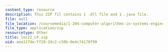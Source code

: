 ```yaml
---
content_type: resource
description: This ZIP fil contains 1 .dll file and 1 .java file.
file: null
file_location: /coursemedia/1-204-computer-algorithms-in-systems-engineering-spring-2010/aea117deff292dc2c50b0e4c74178f99_lec22_LP.zip
file_type: application/zip
resourcetype: Other
title: lec22_LP.zip
uid: aea117de-ff29-2dc2-c50b-0e4c74178f99
---
```

